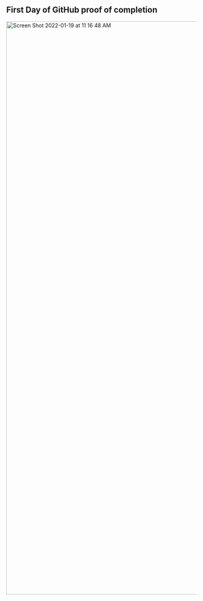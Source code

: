 ## First Day of GitHub proof of completion

<img width="1512" alt="Screen Shot 2022-01-19 at 11 16 48 AM" src="https://user-images.githubusercontent.com/97477062/150174035-af22e03e-8128-4302-af73-1b0893e76576.png">

